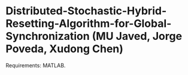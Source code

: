 # Distributed-Stochastic-Hybrid-Resetting-Algorithm-for-Global-Synchronization (MU Javed, Jorge Poveda, Xudong Chen)

Requirements: MATLAB.
